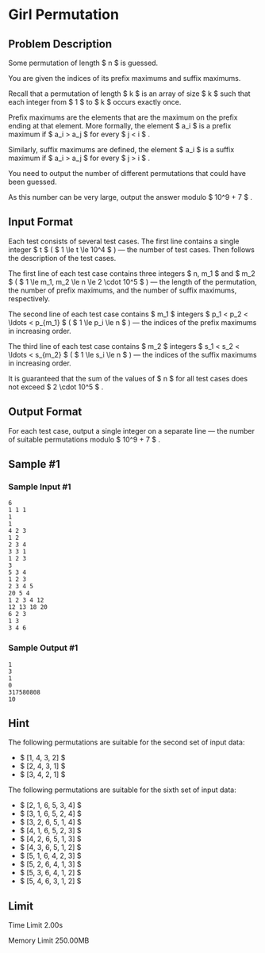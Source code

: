 # Girl Permutation

## Problem Description

Some permutation of length $ n $ is guessed.

You are given the indices of its prefix maximums and suffix maximums.

Recall that a permutation of length $ k $ is an array of size $ k $ such that each integer from $ 1 $ to $ k $ occurs exactly once.

Prefix maximums are the elements that are the maximum on the prefix ending at that element. More formally, the element $ a_i $ is a prefix maximum if $ a_i > a_j $ for every $ j < i $ .

Similarly, suffix maximums are defined, the element $ a_i $ is a suffix maximum if $ a_i > a_j $ for every $ j > i $ .

You need to output the number of different permutations that could have been guessed.

As this number can be very large, output the answer modulo $ 10^9 + 7 $ .

## Input Format

Each test consists of several test cases. The first line contains a single integer $ t $ ( $ 1 \le t \le 10^4 $ ) — the number of test cases. Then follows the description of the test cases.

The first line of each test case contains three integers $ n, m_1 $ and $ m_2 $ ( $ 1 \le m_1, m_2 \le n \le 2 \cdot 10^5 $ ) — the length of the permutation, the number of prefix maximums, and the number of suffix maximums, respectively.

The second line of each test case contains $ m_1 $ integers $ p_1 < p_2 < \ldots < p_{m_1} $ ( $ 1 \le p_i \le n $ ) — the indices of the prefix maximums in increasing order.

The third line of each test case contains $ m_2 $ integers $ s_1 < s_2 < \ldots < s_{m_2} $ ( $ 1 \le s_i \le n $ ) — the indices of the suffix maximums in increasing order.

It is guaranteed that the sum of the values of $ n $ for all test cases does not exceed $ 2 \cdot 10^5 $ .

## Output Format

For each test case, output a single integer on a separate line — the number of suitable permutations modulo $ 10^9 + 7 $ .

## Sample #1

### Sample Input #1

```
6
1 1 1
1
1
4 2 3
1 2
2 3 4
3 3 1
1 2 3
3
5 3 4
1 2 3
2 3 4 5
20 5 4
1 2 3 4 12
12 13 18 20
6 2 3
1 3
3 4 6
```

### Sample Output #1

```
1
3
1
0
317580808
10
```

## Hint

The following permutations are suitable for the second set of input data:

- $ [1, 4, 3, 2] $
- $ [2, 4, 3, 1] $
- $ [3, 4, 2, 1] $

The following permutations are suitable for the sixth set of input data:

- $ [2, 1, 6, 5, 3, 4] $
- $ [3, 1, 6, 5, 2, 4] $
- $ [3, 2, 6, 5, 1, 4] $
- $ [4, 1, 6, 5, 2, 3] $
- $ [4, 2, 6, 5, 1, 3] $
- $ [4, 3, 6, 5, 1, 2] $
- $ [5, 1, 6, 4, 2, 3] $
- $ [5, 2, 6, 4, 1, 3] $
- $ [5, 3, 6, 4, 1, 2] $
- $ [5, 4, 6, 3, 1, 2] $

## Limit



Time Limit
2.00s

Memory Limit
250.00MB